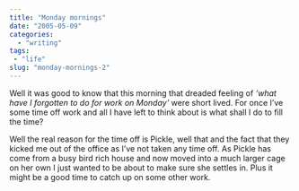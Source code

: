 ```yaml
---
title: "Monday mornings"
date: "2005-05-09"
categories: 
  - "writing"
tags:
 - "life"
slug: "monday-mornings-2"
---
```


Well it was good to know that this morning that dreaded feeling of _‘what have I forgotten to do for work on Monday’_ were short lived. For once I’ve some time off work and all I have left to think about is what shall I do to fill the time?  

Well the real reason for the time off is Pickle, well that and the fact that they kicked me out of the office as I’ve not taken any time off. As Pickle has come from a busy bird rich house and now moved into a much larger cage on her own I just wanted to be about to make sure she settles in. Plus it might be a good time to catch up on some other work.
